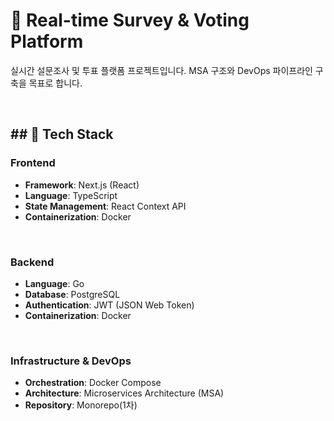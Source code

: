 # 📝 Real-time Survey & Voting Platform

실시간 설문조사 및 투표 플랫폼 프로젝트입니다. MSA 구조와 DevOps 파이프라인 구축을 목표로 합니다.

<br>

## \#\# **🚀 Tech Stack**

### **Frontend**

  - **Framework**: Next.js (React)
  - **Language**: TypeScript
  - **State Management**: React Context API
  - **Containerization**: Docker

<br>

### **Backend**

  - **Language**: Go
  - **Database**: PostgreSQL
  - **Authentication**: JWT (JSON Web Token)
  - **Containerization**: Docker

<br>

### **Infrastructure & DevOps**

  - **Orchestration**: Docker Compose
  - **Architecture**: Microservices Architecture (MSA)
  - **Repository**: Monorepo(1차)